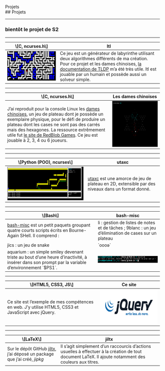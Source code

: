 <article>
<nav>Projets</nav>
<data>
## Projets

******

### bientôt le projet de S2

******

\\[C, ncurses.h\\] | ltl
--- | ---
[![image de ltl](img/ltl.png)](https://github.com/ribacq/ltl) | Ce jeu est un générateur de labyrinthe utilisant deux algorithmes différents de ma création. Pour ce projet et les dames chinoises, [la documentation de TLDP](http://www.tldp.org/HOWTO/NCURSES-Programming-HOWTO/index.html) m’a été très utile. ltl est jouable par un humain et possède aussi un solveur simple.

******

\\[C, ncurses.h\\] | Les dames chinoises
--- | ---
J’ai reproduit pour la console Linux les [dames chinoises](https://fr.wikipedia.org/wiki/Dames_chinoises), un jeu de plateau dont je possède un exemplaire physique, pour le défi de produire un plateau dont les cases ne sont pas des carrés mais des hexagones. La ressource extrêmement utile fut [le site de RedBlob Games](http://www.redblobgames.com/grids/hexagons/). Ce jeu est jouable à 2, 3, 4 ou 6 joueurs. | [![image de chinese-checkers](img/chinese-checkers.png)](https://github.com/ribacq/chinese_checkers)

******

\\[Python (POO), ncurses\\] | utaxc
--- | ---
[![utaxc (image non chargée)](img/utaxc.png)](https://github.com/ribacq/utaxc) | [utaxc](https://github.com/ribacq/utaxc) est une amorce de jeu de plateau en 2D, extensible par des niveaux dans un format donné.

******

\\[Bash\\] | bash-misc
--- | ---
[bash-misc](https://github.com/ribacq/bash-misc) est un petit paquets groupant quatre courts scripts écrits en Bourne-Again SHell. Il comprend : | li : gestion de listes de notes et de tâches ; 9blanc : un jeu d’élimination de cases sur un plateau
jics : un jeu de snake | \`oooə\`
aquarium : un simple smiley devenant triste au bout d’une heure d’inactivité, à insérer dans son prompt par la variable d’environnement \`$PS1\`. | ![aquarium \\^\_^/](img/aquarium.png)

******

\\[HTML5, CSS3, JS\\] | Ce site
--- | ---
Ce site est l’exemple de mes compétences en web. J’y utilise HTML5, CSS3 et JavaScript avec jQuery. | [![jQuery](img/jquery_logo.png)](#)

******

\\[LaTeX\\] | jiltx
--- | ---
Sur le dépôt GitHub [jiltx](https://github.com/ribacq/jiltx), j’ai déposé un package que j’ai créé, _jipkg_ | Il s’agit simplement d’un raccourcis d’actions usuelles à effectuer à la création de tout document LaTeX. Il ajoute notamment des couleurs aux titres.
</data>
</article>

